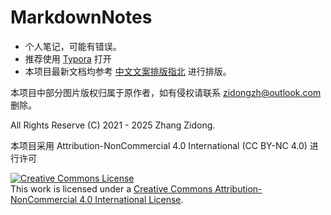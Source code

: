 # MarkdownNotes
+ 个人笔记，可能有错误。
+ 推荐使用 [Typora](https://typora.io) 打开
+ 本项目最新文档均参考 [中文文案排版指北](https://github.com/sparanoid/chinese-copywriting-guidelines/blob/master/README.zh-Hans.md) 进行排版。




本项目中部分图片版权归属于原作者，如有侵权请联系 zidongzh@outlook.com 删除。



All Rights Reserve (C) 2021 - 2025 Zhang Zidong.

本项目采用 Attribution-NonCommercial 4.0 International (CC BY-NC 4.0) 进行许可

<a rel="license" href="http://creativecommons.org/licenses/by-nc/4.0/"><img alt="Creative Commons License" style="border-width:0" src="https://i.creativecommons.org/l/by-nc/4.0/88x31.png" /></a><br />This work is licensed under a <a rel="license" href="http://creativecommons.org/licenses/by-nc/4.0/">Creative Commons Attribution-NonCommercial 4.0 International License</a>.

